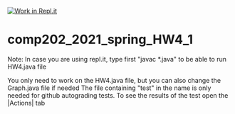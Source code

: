 [![Work in Repl.it](https://classroom.github.com/assets/work-in-replit-14baed9a392b3a25080506f3b7b6d57f295ec2978f6f33ec97e36a161684cbe9.svg)](https://classroom.github.com/online_ide?assignment_repo_id=4711255&assignment_repo_type=AssignmentRepo)
# comp202_2021_spring_HW4_1

Note: In case you are using repl.it, type first "javac *.java" to be able to run HW4.java file

You only need to work on the HW4.java file, but you can also change the Graph.java file if needed
The file containing "test" in the name is only needed for github autograding tests. To see the results of the test open the |Actions| tab
